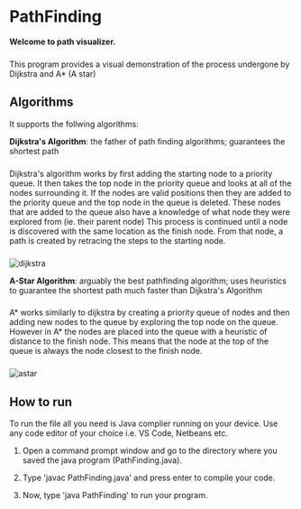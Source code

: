# PathFinding

**Welcome to path visualizer.**
###
This program provides a visual demonstration of the process undergone by Dijkstra and A* (A star)

## Algorithms

It supports the follwing algorithms:

**Dijkstra's Algorithm**: the father of path finding algorithms; guarantees the shortest path
###
Dijkstra's algorithm works by first adding the starting node to a priority queue. It then takes the top node in the priority queue and looks at all of the nodes surrounding it. If the nodes are valid positions then they are added to the priority queue and the top node in the queue is deleted. These nodes that are added to the queue also have a knowledge of what node they were explored from (ie. their parent node) This process is continued until a node is discovered with the same location as the finish node. From that node, a path is created by retracing the steps to the starting node.
###
![dijkstra](https://user-images.githubusercontent.com/36581610/50039437-a6cd8e80-0000-11e9-865a-1c6062046d4f.gif)

**A-Star Algorithm**: arguably the best pathfinding algorithm; uses heuristics to guarantee the shortest path much faster than Dijkstra's Algorithm
###
A* works similarly to dijkstra by creating a priority queue of nodes and then adding new nodes to the queue by exploring the top node on the queue. However in A* the nodes are placed into the queue with a heuristic of distance to the finish node. This means that the node at the top of the queue is always the node closest to the finish node.
###
![astar](https://user-images.githubusercontent.com/36581610/50039438-af25c980-0000-11e9-9fda-f96a2ee6cb2e.gif)

## How to run

To run the file all you need is Java complier running on your device. Use any code editor of your choice i.e. VS Code, Netbeans etc.

1. Open a command prompt window and go to the directory where you saved the java program (PathFinding.java).

2. Type 'javac PathFinding.java' and press enter to compile your code.

3. Now, type 'java PathFinding' to run your program.
